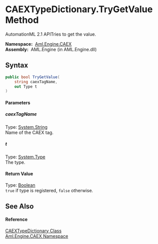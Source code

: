 CAEXTypeDictionary.TryGetValue Method
=====================================
AutomationML 2.1 APITries to get the value.

  **Namespace:**  [Aml.Engine.CAEX][1]  
  **Assembly:**  AML.Engine (in AML.Engine.dll)

Syntax
------

```csharp
public bool TryGetValue(
	string caexTagName,
	out Type t
)
```

#### Parameters

##### *caexTagName*
Type: [System.String][2]  
Name of the CAEX tag.

##### *t*
Type: [System.Type][3]  
The type.

#### Return Value
Type: [Boolean][4]  
`true` if type is registered, `false` otherwise.

See Also
--------

#### Reference
[CAEXTypeDictionary Class][5]  
[Aml.Engine.CAEX Namespace][1]  

[1]: ../README.md
[2]: https://docs.microsoft.com/dotnet/api/system.string
[3]: https://docs.microsoft.com/dotnet/api/system.type
[4]: https://docs.microsoft.com/dotnet/api/system.boolean
[5]: README.md
[6]: https://www.automationml.org
[7]: ../../icons/logoShade.png